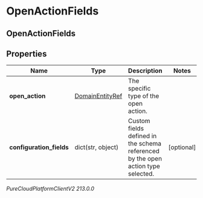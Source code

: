 # OpenActionFields

## OpenActionFields

## Properties

|Name | Type | Description | Notes|
|------------ | ------------- | ------------- | -------------|
| **open_action** | [DomainEntityRef](DomainEntityRef) | The specific type of the open action. | |
| **configuration_fields** | dict(str, object) | Custom fields defined in the schema referenced by the open action type selected. | [optional] |



_PureCloudPlatformClientV2 213.0.0_

